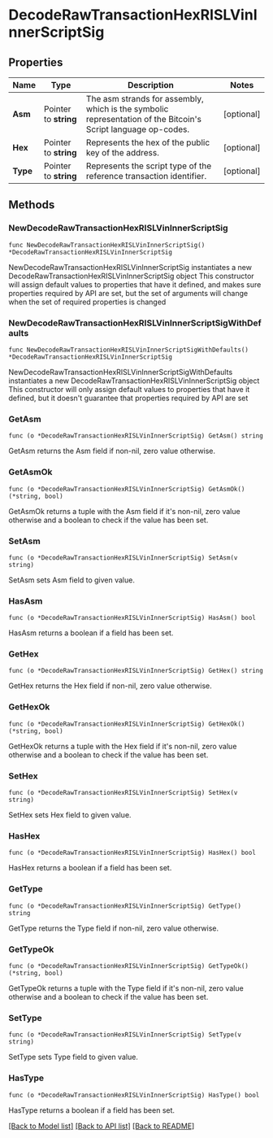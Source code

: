 # DecodeRawTransactionHexRISLVinInnerScriptSig

## Properties

Name | Type | Description | Notes
------------ | ------------- | ------------- | -------------
**Asm** | Pointer to **string** | The asm strands for assembly, which is the symbolic representation of the Bitcoin&#39;s Script language op-codes. | [optional] 
**Hex** | Pointer to **string** | Represents the hex of the public key of the address. | [optional] 
**Type** | Pointer to **string** | Represents the script type of the reference transaction identifier. | [optional] 

## Methods

### NewDecodeRawTransactionHexRISLVinInnerScriptSig

`func NewDecodeRawTransactionHexRISLVinInnerScriptSig() *DecodeRawTransactionHexRISLVinInnerScriptSig`

NewDecodeRawTransactionHexRISLVinInnerScriptSig instantiates a new DecodeRawTransactionHexRISLVinInnerScriptSig object
This constructor will assign default values to properties that have it defined,
and makes sure properties required by API are set, but the set of arguments
will change when the set of required properties is changed

### NewDecodeRawTransactionHexRISLVinInnerScriptSigWithDefaults

`func NewDecodeRawTransactionHexRISLVinInnerScriptSigWithDefaults() *DecodeRawTransactionHexRISLVinInnerScriptSig`

NewDecodeRawTransactionHexRISLVinInnerScriptSigWithDefaults instantiates a new DecodeRawTransactionHexRISLVinInnerScriptSig object
This constructor will only assign default values to properties that have it defined,
but it doesn't guarantee that properties required by API are set

### GetAsm

`func (o *DecodeRawTransactionHexRISLVinInnerScriptSig) GetAsm() string`

GetAsm returns the Asm field if non-nil, zero value otherwise.

### GetAsmOk

`func (o *DecodeRawTransactionHexRISLVinInnerScriptSig) GetAsmOk() (*string, bool)`

GetAsmOk returns a tuple with the Asm field if it's non-nil, zero value otherwise
and a boolean to check if the value has been set.

### SetAsm

`func (o *DecodeRawTransactionHexRISLVinInnerScriptSig) SetAsm(v string)`

SetAsm sets Asm field to given value.

### HasAsm

`func (o *DecodeRawTransactionHexRISLVinInnerScriptSig) HasAsm() bool`

HasAsm returns a boolean if a field has been set.

### GetHex

`func (o *DecodeRawTransactionHexRISLVinInnerScriptSig) GetHex() string`

GetHex returns the Hex field if non-nil, zero value otherwise.

### GetHexOk

`func (o *DecodeRawTransactionHexRISLVinInnerScriptSig) GetHexOk() (*string, bool)`

GetHexOk returns a tuple with the Hex field if it's non-nil, zero value otherwise
and a boolean to check if the value has been set.

### SetHex

`func (o *DecodeRawTransactionHexRISLVinInnerScriptSig) SetHex(v string)`

SetHex sets Hex field to given value.

### HasHex

`func (o *DecodeRawTransactionHexRISLVinInnerScriptSig) HasHex() bool`

HasHex returns a boolean if a field has been set.

### GetType

`func (o *DecodeRawTransactionHexRISLVinInnerScriptSig) GetType() string`

GetType returns the Type field if non-nil, zero value otherwise.

### GetTypeOk

`func (o *DecodeRawTransactionHexRISLVinInnerScriptSig) GetTypeOk() (*string, bool)`

GetTypeOk returns a tuple with the Type field if it's non-nil, zero value otherwise
and a boolean to check if the value has been set.

### SetType

`func (o *DecodeRawTransactionHexRISLVinInnerScriptSig) SetType(v string)`

SetType sets Type field to given value.

### HasType

`func (o *DecodeRawTransactionHexRISLVinInnerScriptSig) HasType() bool`

HasType returns a boolean if a field has been set.


[[Back to Model list]](../README.md#documentation-for-models) [[Back to API list]](../README.md#documentation-for-api-endpoints) [[Back to README]](../README.md)


